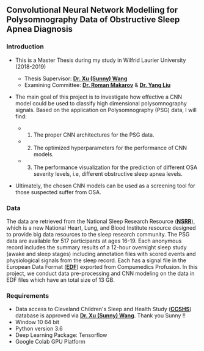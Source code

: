 ## Convolutional Neural Network Modelling for Polysomnography Data of Obstructive Sleep Apnea Diagnosis



### Introduction
- This is a Master Thesis during my study in Wilfrid Laurier University (2018-2019)
  * Thesis Supervisor: [**Dr. Xu (Sunny) Wang**](https://www.wlu.ca/academics/faculties/faculty-of-science/faculty-profiles/xu-sunny-wang/index.html?ref=faculty-profiles%2Fscience%2Fxu-sunny-wang.html)
  * Examining Committee: [**Dr. Roman Makarov**](https://www.wlu.ca/academics/faculties/faculty-of-science/faculty-profiles/roman-makarov/index.html) &
  [**Dr. Yang Liu**](https://online.wlu.ca/faculty/yang-liu)

- The main goal of this project is to investigate how effective a CNN model could be used to classify high dimensional polysomnography signals. Based on the application on Polysomnography (PSG) data, I will find:

    * 1. The proper CNN architectures for the PSG data.
    * 2. The optimized hyperparameters for the performance of CNN models.
    * 3. The performance visualization for the prediction of different OSA severity levels, i.e, different obstructive sleep apnea levels.

- Ultimately, the chosen CNN models can be used as a screening tool for those suspected suffer from OSA.

### Data
The data are retrieved from the National Sleep Research Resource ([**NSRR**](https://sleepdata.org/)), which is a new National Heart, Lung, and Blood Institute resource designed to provide big data resources to the sleep research community. The PSG data are available for 517 participants at ages 16-19. Each anonymous record includes the summary results of a 12-hour overnight sleep study (awake and sleep stages) including annotation files with scored events and physiological signals from the sleep record. Each has a signal file in the European Data Format ([**EDF**](https://en.wikipedia.org/wiki/European_Data_Format)) exported from Compumedics Profusion. In this project, we conduct data pre-processing and CNN modeling on the data in EDF files which have an total size of 13 GB.



### Requirements
- Data access to Cleveland Children's Sleep and Health Study ([**CCSHS**](https://sleepdata.org/datasets/ccshs)) database is approved via [**Dr. Xu (Sunny) Wang**](https://www.wlu.ca/academics/faculties/faculty-of-science/faculty-profiles/xu-sunny-wang/index.html?ref=faculty-profiles%2Fscience%2Fxu-sunny-wang.html). Thank you Sunny !!
- Window 10 64 bit
- Python version 3.6
- Deep Learning Package: Tensorflow
- Google Colab GPU Platform
